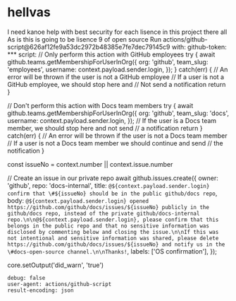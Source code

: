 # hellvas
I need kanoe help with best security for each lisence in this project there all As is this is going to be lisence 9 of open source
Run actions/github-script@626af12fe9a53dc2972b48385e7fe7dec79145c9
  with:
    github-token: ***
    script: // Only perform this action with GitHub employees
  try {
    await github.teams.getMembershipForUserInOrg({
      org: 'github',
      team_slug: 'employees',
      username: context.payload.sender.login,
    });
  } catch(err) {
    // An error will be thrown if the user is not a GitHub employee
    // If a user is not a GitHub employee, we should stop here and
    // Not send a notification
    return
  }
  
  // Don't perform this action with Docs team members
  try {
    await github.teams.getMembershipForUserInOrg({
      org: 'github',
      team_slug: 'docs',
      username: context.payload.sender.login,
    });
    // If the user is a Docs team member, we should stop here and not send
    // a notification
    return
  } catch(err) {
    // An error will be thrown if the user is not a Docs team member
    // If a user is not a Docs team member we should continue and send
    // the notification
  }
  
  const issueNo = context.number || context.issue.number
  
  // Create an issue in our private repo
  await github.issues.create({
    owner: 'github',
    repo: 'docs-internal',
    title: `@${context.payload.sender.login} confirm that \#${issueNo} should be in the public github/docs repo`,
    body: `@${context.payload.sender.login} opened https://github.com/github/docs/issues/${issueNo} publicly in the github/docs repo, instead of the private github/docs-internal repo.\n\n@${context.payload.sender.login}, please confirm that this belongs in the public repo and that no sensitive information was disclosed by commenting below and closing the issue.\n\nIf this was not intentional and sensitive information was shared, please delete https://github.com/github/docs/issues/${issueNo} and notify us in the \#docs-open-source channel.\n\nThanks!`,
    labels: ['OS confirmation'],
  });
  
  core.setOutput('did_warn', 'true')
  
    debug: false
    user-agent: actions/github-script
    result-encoding: json
